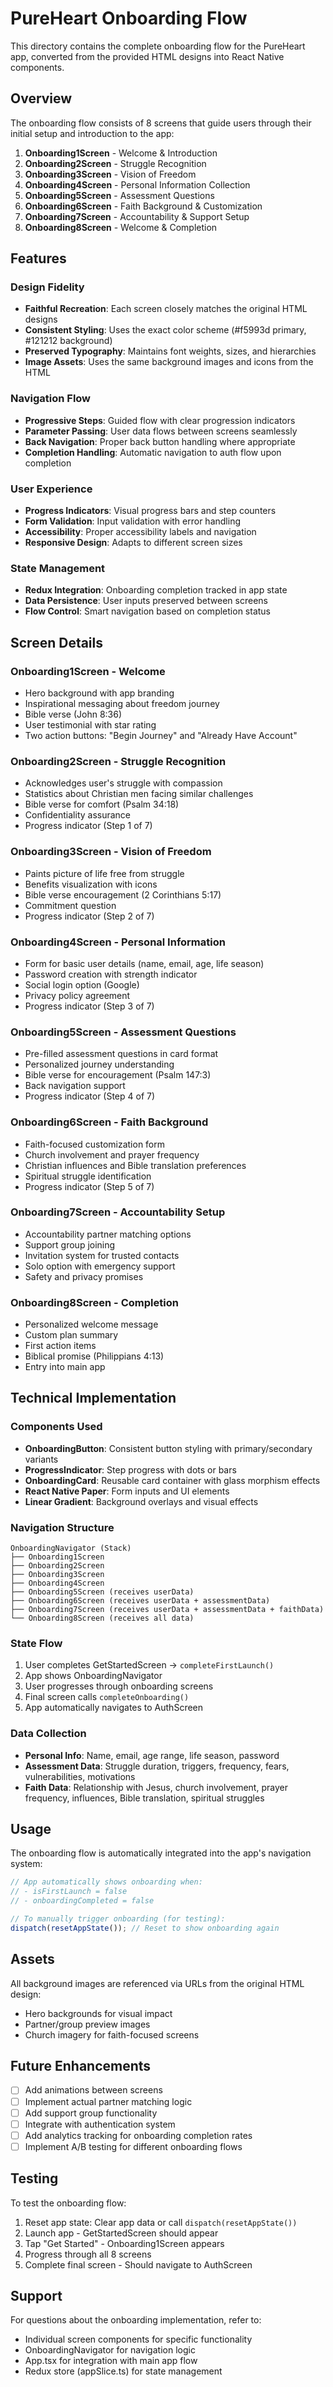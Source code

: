# PureHeart Onboarding Flow

This directory contains the complete onboarding flow for the PureHeart app, converted from the provided HTML designs into React Native components.

## Overview

The onboarding flow consists of 8 screens that guide users through their initial setup and introduction to the app:

1. **Onboarding1Screen** - Welcome & Introduction
2. **Onboarding2Screen** - Struggle Recognition 
3. **Onboarding3Screen** - Vision of Freedom
4. **Onboarding4Screen** - Personal Information Collection
5. **Onboarding5Screen** - Assessment Questions
6. **Onboarding6Screen** - Faith Background & Customization
7. **Onboarding7Screen** - Accountability & Support Setup
8. **Onboarding8Screen** - Welcome & Completion

## Features

### Design Fidelity
- **Faithful Recreation**: Each screen closely matches the original HTML designs
- **Consistent Styling**: Uses the exact color scheme (#f5993d primary, #121212 background)
- **Preserved Typography**: Maintains font weights, sizes, and hierarchies
- **Image Assets**: Uses the same background images and icons from the HTML

### Navigation Flow
- **Progressive Steps**: Guided flow with clear progression indicators
- **Parameter Passing**: User data flows between screens seamlessly
- **Back Navigation**: Proper back button handling where appropriate
- **Completion Handling**: Automatic navigation to auth flow upon completion

### User Experience
- **Progress Indicators**: Visual progress bars and step counters
- **Form Validation**: Input validation with error handling
- **Accessibility**: Proper accessibility labels and navigation
- **Responsive Design**: Adapts to different screen sizes

### State Management
- **Redux Integration**: Onboarding completion tracked in app state
- **Data Persistence**: User inputs preserved between screens
- **Flow Control**: Smart navigation based on completion status

## Screen Details

### Onboarding1Screen - Welcome
- Hero background with app branding
- Inspirational messaging about freedom journey
- Bible verse (John 8:36)
- User testimonial with star rating
- Two action buttons: "Begin Journey" and "Already Have Account"

### Onboarding2Screen - Struggle Recognition
- Acknowledges user's struggle with compassion
- Statistics about Christian men facing similar challenges
- Bible verse for comfort (Psalm 34:18)
- Confidentiality assurance
- Progress indicator (Step 1 of 7)

### Onboarding3Screen - Vision of Freedom
- Paints picture of life free from struggle
- Benefits visualization with icons
- Bible verse encouragement (2 Corinthians 5:17)
- Commitment question
- Progress indicator (Step 2 of 7)

### Onboarding4Screen - Personal Information
- Form for basic user details (name, email, age, life season)
- Password creation with strength indicator
- Social login option (Google)
- Privacy policy agreement
- Progress indicator (Step 3 of 7)

### Onboarding5Screen - Assessment Questions
- Pre-filled assessment questions in card format
- Personalized journey understanding
- Bible verse for encouragement (Psalm 147:3)
- Back navigation support
- Progress indicator (Step 4 of 7)

### Onboarding6Screen - Faith Background
- Faith-focused customization form
- Church involvement and prayer frequency
- Christian influences and Bible translation preferences
- Spiritual struggle identification
- Progress indicator (Step 5 of 7)

### Onboarding7Screen - Accountability Setup
- Accountability partner matching options
- Support group joining
- Invitation system for trusted contacts
- Solo option with emergency support
- Safety and privacy promises

### Onboarding8Screen - Completion
- Personalized welcome message
- Custom plan summary
- First action items
- Biblical promise (Philippians 4:13)
- Entry into main app

## Technical Implementation

### Components Used
- **OnboardingButton**: Consistent button styling with primary/secondary variants
- **ProgressIndicator**: Step progress with dots or bars
- **OnboardingCard**: Reusable card container with glass morphism effects
- **React Native Paper**: Form inputs and UI elements
- **Linear Gradient**: Background overlays and visual effects

### Navigation Structure
```
OnboardingNavigator (Stack)
├── Onboarding1Screen
├── Onboarding2Screen  
├── Onboarding3Screen
├── Onboarding4Screen
├── Onboarding5Screen (receives userData)
├── Onboarding6Screen (receives userData + assessmentData)
├── Onboarding7Screen (receives userData + assessmentData + faithData)
└── Onboarding8Screen (receives all data)
```

### State Flow
1. User completes GetStartedScreen → `completeFirstLaunch()`
2. App shows OnboardingNavigator
3. User progresses through onboarding screens
4. Final screen calls `completeOnboarding()`
5. App automatically navigates to AuthScreen

### Data Collection
- **Personal Info**: Name, email, age range, life season, password
- **Assessment Data**: Struggle duration, triggers, frequency, fears, vulnerabilities, motivations
- **Faith Data**: Relationship with Jesus, church involvement, prayer frequency, influences, Bible translation, spiritual struggles

## Usage

The onboarding flow is automatically integrated into the app's navigation system:

```typescript
// App automatically shows onboarding when:
// - isFirstLaunch = false
// - onboardingCompleted = false

// To manually trigger onboarding (for testing):
dispatch(resetAppState()); // Reset to show onboarding again
```

## Assets

All background images are referenced via URLs from the original HTML design:
- Hero backgrounds for visual impact
- Partner/group preview images
- Church imagery for faith-focused screens

## Future Enhancements

- [ ] Add animations between screens
- [ ] Implement actual partner matching logic
- [ ] Add support group functionality
- [ ] Integrate with authentication system
- [ ] Add analytics tracking for onboarding completion rates
- [ ] Implement A/B testing for different onboarding flows

## Testing

To test the onboarding flow:

1. Reset app state: Clear app data or call `dispatch(resetAppState())`
2. Launch app - GetStartedScreen should appear
3. Tap "Get Started" - Onboarding1Screen appears
4. Progress through all 8 screens
5. Complete final screen - Should navigate to AuthScreen

## Support

For questions about the onboarding implementation, refer to:
- Individual screen components for specific functionality
- OnboardingNavigator for navigation logic
- App.tsx for integration with main app flow
- Redux store (appSlice.ts) for state management

